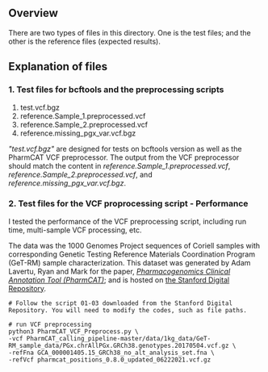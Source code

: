 ## Overview

There are two types of files in this directory. One is the test files; and the other is the reference files (expected results).

## Explanation of files

### 1. Test files for bcftools and the preprocessing scripts
1. test.vcf.bgz
2. reference.Sample_1.preprocessed.vcf
3. reference.Sample_2.preprocessed.vcf
4. reference.missing_pgx_var.vcf.bgz


_"test.vcf.bgz"_ are designed for tests on bcftools version as well as the PharmCAT VCF preprocessor. The output from the VCF preprocessor should match the content in *reference.Sample_1.preprocessed.vcf*, *reference.Sample_2.preprocessed.vcf*, and *reference.missing_pgx_var.vcf.bgz*.

### 2. Test files for the VCF proprocessing script - Performance

I tested the performance of the VCF preprocessing script, including run time, multi-sample VCF processing, etc.

The data was the 1000 Genomes Project sequences of Coriell samples with corresponding Genetic Testing Reference Materials Coordination Program (GeT-RM) sample characterization. This dataset was generated by Adam Lavertu, Ryan and Mark for the paper, [_Pharmacogenomics Clinical Annotation Tool (PharmCAT)_](https://doi.org/10.1002/cpt.1568); and is hosted on [the Stanford Digital Repository](https://purl.stanford.edu/rd572fp2219).

```
# Follow the script 01-03 downloaded from the Stanford Digital Repository. You will need to modify the codes, such as file paths.

# run VCF preprocessing
python3 PharmCAT_VCF_Preprocess.py \
-vcf PharmCAT_calling_pipeline-master/data/1kg_data/GeT-RM_sample_data/PGx.chrAllPGx.GRCh38.genotypes.20170504.vcf.gz \
-refFna GCA_000001405.15_GRCh38_no_alt_analysis_set.fna \
-refVcf pharmcat_positions_0.8.0_updated_06222021.vcf.gz
```



